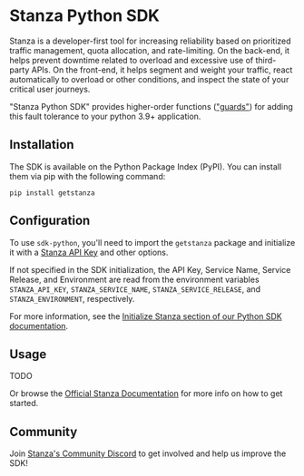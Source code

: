 # Stanza Python SDK

Stanza is a developer-first tool for increasing reliability based on prioritized traffic management, quota allocation, and rate-limiting. On the back-end, it helps prevent downtime related to overload and excessive use of third-party APIs. On the front-end, it helps segment and weight your traffic, react automatically to overload or other conditions, and inspect the state of your critical user journeys.

"Stanza Python SDK" provides higher-order functions (["guards"](https://docs.dev.getstanza.dev/glossary#guard)) for adding this fault tolerance to your python 3.9+ application.

## Installation

The SDK is available on the Python Package Index (PyPI). You can install them via pip with the following command:

```shell
pip install getstanza
```
  
## Configuration

To use `sdk-python`, you'll need to import the `getstanza` package and initialize it with a [Stanza API Key](https://docs.dev.getstanza.dev/dashboard/administration/keys) and other options.

If not specified in the SDK initialization, the API Key, Service Name, Service Release, and Environment are read from the environment variables `STANZA_API_KEY`, `STANZA_SERVICE_NAME`, `STANZA_SERVICE_RELEASE`, and `STANZA_ENVIRONMENT`, respectively.

For more information, see the [Initialize Stanza section of our Python SDK documentation](https://docs.dev.getstanza.dev/gettingstarted/serversdk/python#initialize-stanza).

## Usage

TODO

Or browse the [Official Stanza Documentation](https://docs.dev.getstanza.dev/) for more info on how to get started.

## Community

Join [Stanza's Community Discord](https://discord.gg/5feHXQam) to get involved and help us improve the SDK!